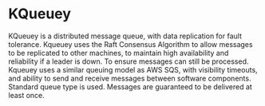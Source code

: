 # KQueuey

KQueuey is a distributed message queue, with data replication for fault tolerance. Kqueuey uses the Raft Consensus Algorithm 
to allow messages to be replicated to other machines, to maintain high availability and reliability if a leader is down. To ensure
messages can still be processed. Kqueuey uses a similar queuing model as AWS SQS, with visibility timeouts, 
and ability to send and receive messages between software components. Standard queue type is used. Messages are guaranteed 
to be delivered at least once.